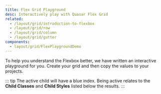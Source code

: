 ```yaml
---
title: Flex Grid Playground
desc: Interactively play with Quasar Flex Grid
related:
  - /layout/grid/introduction-to-flexbox
  - /layout/grid/row
  - /layout/grid/column
  - /layout/grid/gutter
components:
  - layout/grid/FlexPlaygroundDemo
---
```


To help you understand the Flexbox better, we have written an interactive playground for you. Create your grid and then copy the values to your projects.

::: tip
The active child will have a blue index. Being active relates to the **Child Classes** and **Child Styles** listed below the results.
:::

<flex-playground-demo class="q-mt-md" />
